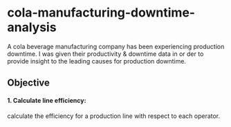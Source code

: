 # cola-manufacturing-downtime-analysis
A cola beverage manufacturing company has been experiencing production downtime.
I was given their productivity & downtime data in or der to provide insight to the leading causes for production downtime.

## Objective
#### 1. Calculate line efficiency:
  calculate the efficiency for a production line with respect to each operator.
